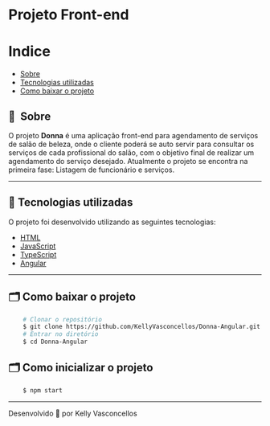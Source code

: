 # Projeto Front-end

# Indice

- [Sobre](#-sobre)
- [Tecnologias utilizadas](#-tecnologias-utilizadas)
- [Como baixar o projeto](#-como-baixar-o-projeto)

## 🔖&nbsp; Sobre

O projeto **Donna** é uma aplicação front-end para agendamento de serviços de salão de beleza, onde o cliente poderá se auto servir para consultar os serviços de cada profissional do salão, com o objetivo final de realizar um agendamento do serviço desejado. Atualmente o projeto se encontra na primeira fase: Listagem de funcionário e serviços.

---

## 🚀 Tecnologias utilizadas

O projeto foi desenvolvido utilizando as seguintes tecnologias:

- [HTML](https://developer.mozilla.org/pt-BR/docs/Web/HTML)
- [JavaScript](https://developer.mozilla.org/pt-BR/docs/Web/JavaScript)
- [TypeScript](https://www.typescriptlang.org/)
- [Angular](https://angular.io/)

---

## 🗂 Como baixar o projeto

```bash
    # Clonar o repositório
    $ git clone https://github.com/KellyVasconcellos/Donna-Angular.git
    # Entrar no diretório
    $ cd Donna-Angular
```

## 🗂 Como inicializar o projeto
```bash
    $ npm start

```
---

Desenvolvido 💜 por Kelly Vasconcellos

